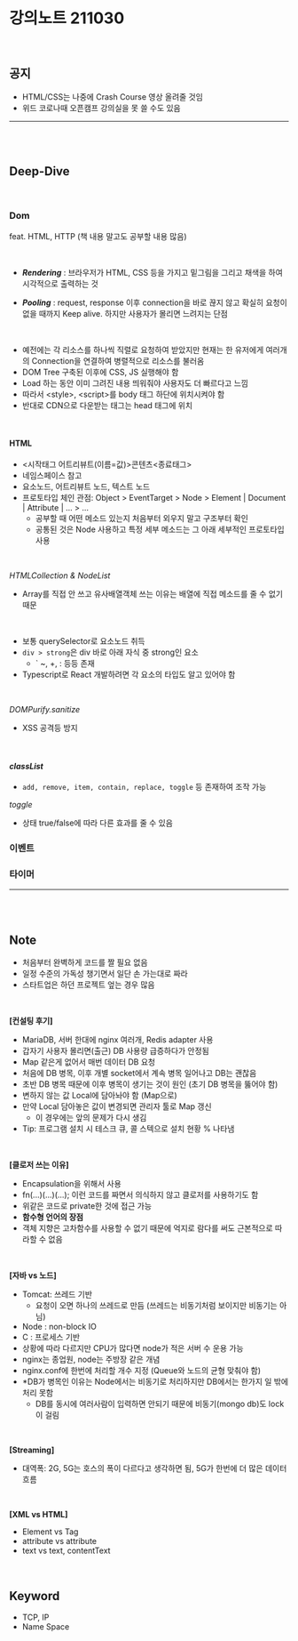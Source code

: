 # 강의노트 211030

<br>

## **공지**

- HTML/CSS는 나중에 Crash Course 영상 올려줄 것임
- 위드 코로나때 오픈캠프 강의실을 못 쓸 수도 있음

---

<br><br>

## **Deep-Dive**

<br>

### **Dom**

feat. HTML, HTTP (책 내용 말고도 공부할 내용 많음)

<br>

- **_Rendering_** : 브라우저가 HTML, CSS 등을 가지고 밑그림을 그리고 채색을 하여 시각적으로 출력하는 것

- **_Pooling_** : request, response 이후 connection을 바로 끊지 않고 확실히 요청이 없을 때까지 Keep alive. 하지만 사용자가 몰리면 느려지는 단점

<br>

- 예전에는 각 리소스를 하나씩 직렬로 요청하여 받았지만 현재는 한 유저에게 여러개의 Connection을 연결하여 병렬적으로 리소스를 불러옴
- DOM Tree 구축된 이후에 CSS, JS 실행해야 함
- Load 하는 동안 이미 그려진 내용 띄워줘야 사용자도 더 빠르다고 느낌
- 따라서 \<style\>, \<script\>를 body 태그 하단에 위치시켜야 함
- 반대로 CDN으로 다운받는 태그는 head 태그에 위치

<br>

#### **HTML**

- <시작태그 어트리뷰트(이름=값)>콘텐츠<종료태그>
- 네임스페이스 참고
- 요소노드, 어트리뷰트 노드, 텍스트 노드
- 프로토타입 체인 관점: Object > EventTarget > Node > Element | Document | Attribute | ... > ...
  - 공부할 때 어떤 메소드 있는지 처음부터 외우지 말고 구조부터 확인
  - 공통된 것은 Node 사용하고 특정 세부 메소드는 그 아래 세부적인 프로토타입 사용

<br>

_HTMLCollection & NodeList_

- Array를 직접 안 쓰고 유사배열객체 쓰는 이유는 배열에 직접 메소드를 줄 수 없기 때문

<br>

- 보통 querySelector로 요소노드 취득
- `div > strong`은 div 바로 아래 자식 중 strong인 요소
  - ` ~, +, : 등등 존재
- Typescript로 React 개발하려면 각 요소의 타입도 알고 있어야 함

<br>

_DOMPurify.sanitize_

- XSS 공격등 방지

<br>

#### **_classList_**

- `add, remove, item, contain, replace, toggle` 등 존재하여 조작 가능

_toggle_

- 상태 true/false에 따라 다른 효과를 줄 수 있음

### **이벤트**

### **타이머**

---

<br><br>

## **Note**

- 처음부터 완벽하게 코드를 짤 필요 없음
- 일정 수준의 가독성 챙기면서 일단 손 가는대로 짜라
- 스타트업은 하던 프로젝트 엎는 경우 많음

<br>

**[컨설팅 후기]**

- MariaDB, 서버 한대에 nginx 여러개, Redis adapter 사용
- 갑자기 사용자 몰리면(출근) DB 사용량 급증하다가 안정됨
- Map 같은게 없어서 매번 데이터 DB 요청
- 처음에 DB 병목, 이후 개별 socket에서 계속 병목 일어나고 DB는 괜찮음
- 초반 DB 병목 때문에 이후 병목이 생기는 것이 원인 (초기 DB 병목을 뚫어야 함)
- 변하지 않는 값 Local에 담아놔야 함 (Map으로)
- 만약 Local 담아놓은 값이 변경되면 관리자 툴로 Map 갱신
  - 이 경우에는 앞의 문제가 다시 생김
- Tip: 프로그램 설치 시 테스크 큐, 콜 스텍으로 설치 현황 % 나타냄

<br>

**[클로저 쓰는 이유]**

- Encapsulation을 위해서 사용
- fn(...)(...)(...); 이런 코드를 짜면서 의식하지 않고 클로저를 사용하기도 함
- 위같은 코드로 private한 것에 접근 가능
- **함수형 언어의 장점**
- 객체 지향은 고차함수를 사용할 수 없기 때문에 억지로 람다를 써도 근본적으로 따라할 수 없음

<br>

**[자바 vs 노드]**

- Tomcat: 쓰레드 기반
  - 요청이 오면 하나의 쓰레드로 만듬 (쓰레드는 비동기처럼 보이지만 비동기는 아님)
- Node : non-block IO
- C : 프로세스 기반
- 상황에 따라 다르지만 CPU가 많다면 node가 적은 서버 수 운용 가능
- nginx는 종업원, node는 주방장 같은 개념
- nginx.conf에 한번에 처리할 개수 지정 (Queue와 노드의 균형 맞춰야 함)
- \*DB가 병목인 이유는 Node에서는 비동기로 처리하지만 DB에서는 한가지 일 밖에 처리 못함
  - DB를 동시에 여러사람이 입력하면 안되기 때문에 비동기(mongo db)도 lock이 걸림

<br>

**[Streaming]**

- 대역폭: 2G, 5G는 호스의 폭이 다르다고 생각하면 됨, 5G가 한번에 더 많은 데이터 흐름

<br>

**[XML vs HTML]**

- Element vs Tag
- attribute vs attribute
- text vs text, contentText

<br>

## **Keyword**

- TCP, IP
- Name Space
